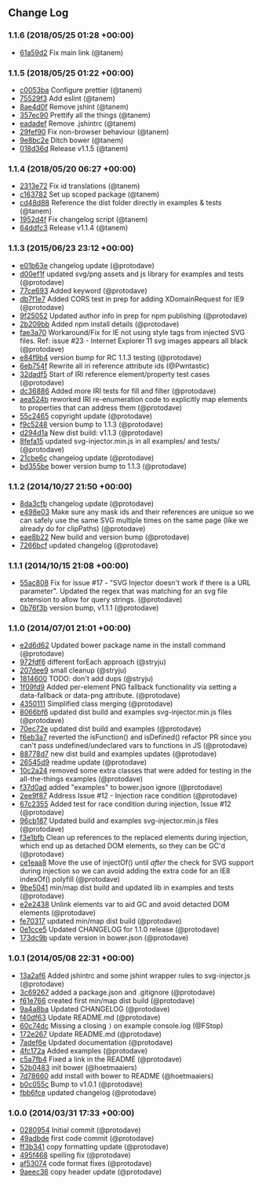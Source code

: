 ## Change Log

### 1.1.6 (2018/05/25 01:28 +00:00)
- [61a59d2](https://github.com/tanem/SVGInjector/commit/61a59d231c2a37e0878db395d2ba84a54fd70339) Fix main link (@tanem)

### 1.1.5 (2018/05/25 01:22 +00:00)
- [c0053ba](https://github.com/tanem/SVGInjector/commit/c0053ba31f3869adbd421bd18bbce5f995490f6b) Configure prettier (@tanem)
- [75529f3](https://github.com/tanem/SVGInjector/commit/75529f31699790ac78454b06d97bb8aed9ffe445) Add eslint (@tanem)
- [8ae4d0f](https://github.com/tanem/SVGInjector/commit/8ae4d0f6d2be5647b23cb304552ce4032e7c7076) Remove jshint (@tanem)
- [357ec90](https://github.com/tanem/SVGInjector/commit/357ec90b1fe670dda21049bf4aed46b4e5463105) Prettify all the things (@tanem)
- [eadadef](https://github.com/tanem/SVGInjector/commit/eadadef2d59000316737d3c88ea165efb2e33a1e) Remove .jshintrc (@tanem)
- [29fef90](https://github.com/tanem/SVGInjector/commit/29fef905907f76dfe0ab7faa1c26f10d33baacf5) Fix non-browser behaviour (@tanem)
- [9e8bc2e](https://github.com/tanem/SVGInjector/commit/9e8bc2ecd273c850b0edf2a00356f80a1d43fc96) Ditch bower (@tanem)
- [018d36d](https://github.com/tanem/SVGInjector/commit/018d36d7e2792cbf425a3753d377686d03e83ae7) Release v1.1.5 (@tanem)

### 1.1.4 (2018/05/20 06:27 +00:00)
- [2313e72](https://github.com/tanem/SVGInjector/commit/2313e7246c3a215d9c7042afb42dc25158375b65) Fix id translations (@tanem)
- [c163782](https://github.com/tanem/SVGInjector/commit/c163782748b14f5f01a8fc498a750273d8f5366d) Set up scoped package (@tanem)
- [cd48d88](https://github.com/tanem/SVGInjector/commit/cd48d88c9d6e776da532777e441d43b0476c8acc) Reference the dist folder directly in examples & tests (@tanem)
- [1952d4f](https://github.com/tanem/SVGInjector/commit/1952d4f26bc8ed50b0d1b5bbee89e9799158a218) Fix changelog script (@tanem)
- [64ddfc3](https://github.com/tanem/SVGInjector/commit/64ddfc3ba1433ca1f6846be3730e62bc86f8ac92) Release v1.1.4 (@tanem)

### 1.1.3 (2015/06/23 23:12 +00:00)
- [e01b63e](https://github.com/tanem/SVGInjector/commit/e01b63e586b8ab61203eb58e1d94b3b2626873ec) changelog update (@protodave)
- [d00ef1f](https://github.com/tanem/SVGInjector/commit/d00ef1f0d8ddfff7e61147ca48955ef740d3a226) updated svg/png assets and js library for examples and tests (@protodave)
- [77ce693](https://github.com/tanem/SVGInjector/commit/77ce693181ba059714081ead83b598e70ebed162) Added keyword (@protodave)
- [db7f1e7](https://github.com/tanem/SVGInjector/commit/db7f1e7d2c1ecbf00e0abc2cd81dc07b631f8d08) Added CORS test in prep for adding XDomainRequest for IE9 (@protodave)
- [9f25052](https://github.com/tanem/SVGInjector/commit/9f25052fcc815aa719ba86506470b6ac2003612a) Updated author info in prep for npm publishing (@protodave)
- [2b209bb](https://github.com/tanem/SVGInjector/commit/2b209bbc0de09ce9257cf55b582ebf859f444d8b) Added npm install details (@protodave)
- [fae3a70](https://github.com/tanem/SVGInjector/commit/fae3a704af7283277051bd038760a656fff3a37f) Workaround/Fix for IE not using style tags from injected SVG files. Ref: issue #23 - Internet Explorer 11 svg images appears all black (@protodave)
- [e84f9b4](https://github.com/tanem/SVGInjector/commit/e84f9b47eadb501e68a4d0d5b6593935e8d25c19) version bump for RC 1.1.3 testing (@protodave)
- [6eb754f](https://github.com/tanem/SVGInjector/commit/6eb754f058b15bb15553edd884386fd250e849ca) Rewrite all iri reference attribute ids (@Pwntastic)
- [32dadf5](https://github.com/tanem/SVGInjector/commit/32dadf59c419ca038ddb34b0325ec25bf4ac1a01) Start of IRI reference element/property test cases (@protodave)
- [dc36886](https://github.com/tanem/SVGInjector/commit/dc36886f47fb5787a13e1c34ae72c0e6e95f4d9d) Added more IRI tests for fill and filter (@protodave)
- [aea524b](https://github.com/tanem/SVGInjector/commit/aea524b1149b08473b8187c87ec1fa746fff6cd7) reworked IRI re-enumeration code to explicitly map elements to properties that can address them (@protodave)
- [55c2465](https://github.com/tanem/SVGInjector/commit/55c2465350b519a8ef99f1ea40aee6ecf2c8ad2c) copyright update (@protodave)
- [f9c5248](https://github.com/tanem/SVGInjector/commit/f9c5248b4ddba4f8113a03dd814fe90beaa546f0) version bump to 1.1.3 (@protodave)
- [d294d1a](https://github.com/tanem/SVGInjector/commit/d294d1adccc7aa6cfe6b0594cf38ede8a61337bd) New dist build: v1.1.3 (@protodave)
- [8fefa15](https://github.com/tanem/SVGInjector/commit/8fefa156b0028746562520a47cb1ef6121196d34) updated svg-injector.min.js in all examples/ and tests/ (@protodave)
- [21cbe6c](https://github.com/tanem/SVGInjector/commit/21cbe6c94a38659173ad16fb14e3ab31e2127869) changelog update (@protodave)
- [bd355be](https://github.com/tanem/SVGInjector/commit/bd355bebb1903e1eac608883a8b5af5e7e6d5fd2) bower version bump to 1.1.3 (@protodave)

### 1.1.2 (2014/10/27 21:50 +00:00)
- [8da3cfb](https://github.com/tanem/SVGInjector/commit/8da3cfbf239b286c6046f7cd1f80261690ad9a5d) changelog update (@protodave)
- [e498e03](https://github.com/tanem/SVGInjector/commit/e498e03eb2c40d3907c5cddb035a1705bfa5f384) Make sure any mask ids and their references are unique so we can safely use the same SVG multiple times on the same page (like we already do for clipPaths) (@protodave)
- [eae8b22](https://github.com/tanem/SVGInjector/commit/eae8b2268f5cc3a1430f76a318b7eac3c31fdc3d) New build and version bump (@protodave)
- [7266bcf](https://github.com/tanem/SVGInjector/commit/7266bcf7eeda3e4c33d2fa15bc9365ea57985959) updated changelog (@protodave)

### 1.1.1 (2014/10/15 21:08 +00:00)
- [55ac808](https://github.com/tanem/SVGInjector/commit/55ac808b03bf691d69230359d2436156def0d0bd) Fix for issue #17 - "SVG Injector doesn't work if there is a URL parameter". Updated the regex that was matching for an svg file extension to allow for query strings. (@protodave)
- [0b76f3b](https://github.com/tanem/SVGInjector/commit/0b76f3b82529757508d0fb7a9fba582089f16abe) version bump, v1.1.1 (@protodave)

### 1.1.0 (2014/07/01 21:01 +00:00)
- [e2d6d62](https://github.com/tanem/SVGInjector/commit/e2d6d626560911154257367d629e6a59d6e239b2) Updated bower package name in the install command (@protodave)
- [972fdf6](https://github.com/tanem/SVGInjector/commit/972fdf62f98ee2c68c8c8f132c2e2f64867581ff) different forEach approach (@stryju)
- [207dee9](https://github.com/tanem/SVGInjector/commit/207dee91f44423c8396d8c8f157c22d37834bb72) small cleanup (@stryju)
- [1814600](https://github.com/tanem/SVGInjector/commit/18146006fc751a484aff0ecba473b0d7ef276a7d) TODO: don't add dups (@stryju)
- [1f09fd9](https://github.com/tanem/SVGInjector/commit/1f09fd944b32071cf6cb00448806085fda474e87) Added per-element PNG fallback functionality via setting a data-fallback or data-png attribute. (@protodave)
- [4350111](https://github.com/tanem/SVGInjector/commit/43501118d127c678dbe5adb951ec7b88d4f7ff5b) Simplified class merging (@protodave)
- [8066bf6](https://github.com/tanem/SVGInjector/commit/8066bf60026ec8c98af36d30a2cd3f1c3cbb65a2) updated dist build and examples svg-injector.min.js files (@protodave)
- [70ec72e](https://github.com/tanem/SVGInjector/commit/70ec72e1901e33c3687d25b1ce93af6632a0f1a0) updated dist build and examples (@protodave)
- [f6eb3a7](https://github.com/tanem/SVGInjector/commit/f6eb3a740dc2884d96a1b97156b1926933544ac1) reverted the isFunction() and isDefined() refactor PR since you can't pass undefined/undeclared vars to functions in JS (@protodave)
- [88778d7](https://github.com/tanem/SVGInjector/commit/88778d7a9491af523d48ece8595c6abd8f8e8430) new dist build and examples updates (@protodave)
- [26545d9](https://github.com/tanem/SVGInjector/commit/26545d96dc3a889c35350a79f98a89ed2473f1d4) readme update (@protodave)
- [10c2a24](https://github.com/tanem/SVGInjector/commit/10c2a244e50a1680001ad657803cfcd92b76f055) removed some extra classes that were added for testing in the all-the-things examples (@protodave)
- [f37d0ad](https://github.com/tanem/SVGInjector/commit/f37d0adafc1ecc90e3e6cf0cca4525b752276321) added "examples" to bower.json ignore (@protodave)
- [2ee9f87](https://github.com/tanem/SVGInjector/commit/2ee9f87c8ba0a8c97eddfcb8d64006c603a7bbf5) Address Issue #12 - Injection race condition (@protodave)
- [67c2355](https://github.com/tanem/SVGInjector/commit/67c2355f260c8f277efa9983ceeb01160c48e56a) Added test for race condition during injection, Issue #12 (@protodave)
- [96cb187](https://github.com/tanem/SVGInjector/commit/96cb187a14e14dfda303612d1b66d8477643d9c8) Updated build and examples svg-injector.min.js files (@protodave)
- [f3e1bfb](https://github.com/tanem/SVGInjector/commit/f3e1bfb77358ca6404c3aeffea9aae316cc5d919) Clean up references to the replaced elements during injection, which end up as detached DOM elements, so they can be GC'd (@protodave)
- [ce1eaa8](https://github.com/tanem/SVGInjector/commit/ce1eaa84eef55776926799818c4f8fcdbe43725a) Move the use of injectOf() until _after_ the check for SVG support during injection so we can avoid adding the extra code for an IE8 indexOf() polyfill (@protodave)
- [9be5041](https://github.com/tanem/SVGInjector/commit/9be50413b67bff29d9fc799c0553dbee06fb2fad) min/map dist build and updated lib in examples and tests (@protodave)
- [e2e2438](https://github.com/tanem/SVGInjector/commit/e2e24383f97a60adbc64cfe546f21813964f9bd9) Unlink elements var to aid GC and avoid detacted DOM elements (@protodave)
- [fe70317](https://github.com/tanem/SVGInjector/commit/fe703175448b3ba2768b8425eebf7f01ee3ae2c8) updated min/map dist build (@protodave)
- [0e1cce5](https://github.com/tanem/SVGInjector/commit/0e1cce5e792358bc0ce4ac3158cd3e77e10c5245) Updated CHANGELOG for 1.1.0 release (@protodave)
- [173dc9b](https://github.com/tanem/SVGInjector/commit/173dc9b9c205c8ff1441391d3fb70e7172caf162) update version in bower.json (@protodave)

### 1.0.1 (2014/05/08 22:31 +00:00)
- [13a2af6](https://github.com/tanem/SVGInjector/commit/13a2af6af1bd61dab6b1ff34c84c7d6f6fd79dcf) Added jshintrc and some jshint wrapper rules to svg-injector.js (@protodave)
- [3c69267](https://github.com/tanem/SVGInjector/commit/3c692679056e3270b97e0718d50255983b05e8e5) added a package.json and .gitignore (@protodave)
- [f61e766](https://github.com/tanem/SVGInjector/commit/f61e766220e3c70e98704b265d653977a96344a7) created first min/map dist build (@protodave)
- [9a4a8ba](https://github.com/tanem/SVGInjector/commit/9a4a8ba8910fc991a76ac889b43bbf1993571321) Updated CHANGELOG (@protodave)
- [f40df63](https://github.com/tanem/SVGInjector/commit/f40df632f1e413eb1bdcfa2a036ad845edba7af3) Update README.md (@protodave)
- [60c74dc](https://github.com/tanem/SVGInjector/commit/60c74dc119c24e6ae160c86031be0128da625979) Missing a closing `)` on example console.log (@FStop)
- [172e267](https://github.com/tanem/SVGInjector/commit/172e267b7cd119728070003675e0a6453df32442) Update README.md (@protodave)
- [7adef6e](https://github.com/tanem/SVGInjector/commit/7adef6e409bef6e490524f33b831eab2089e39eb) Updated documentation (@protodave)
- [4fc172a](https://github.com/tanem/SVGInjector/commit/4fc172a2d54b7ed02e5dd42165b970db398bb4ff) Added examples (@protodave)
- [c5a7fb4](https://github.com/tanem/SVGInjector/commit/c5a7fb40e379b566c7577f0f3b9b1c00d2c7278c) Fixed a link in the README (@protodave)
- [52b0483](https://github.com/tanem/SVGInjector/commit/52b0483e913fe89c1aeafefd6d3399ab75f77b07) init bower (@hoetmaaiers)
- [7d78660](https://github.com/tanem/SVGInjector/commit/7d786602a1b62c327a21cbaaf9a9bef36e772fe6) add install with bower to README (@hoetmaaiers)
- [b0c055c](https://github.com/tanem/SVGInjector/commit/b0c055c778430878e8a12ce14389c9812fbe9ffc) Bump to v1.0.1 (@protodave)
- [fbb6fce](https://github.com/tanem/SVGInjector/commit/fbb6fce1c9670c160f2c23638e759ed6fa304225) updated changelog (@protodave)

### 1.0.0 (2014/03/31 17:33 +00:00)
- [0280954](https://github.com/tanem/SVGInjector/commit/02809541241ab8ebf88135124bac2be27d9e2538) Initial commit (@protodave)
- [49adbde](https://github.com/tanem/SVGInjector/commit/49adbde371b3d9d7fcdaab411d01a976a46ef41c) first code commit (@protodave)
- [ff3b341](https://github.com/tanem/SVGInjector/commit/ff3b34194cab2a4655463c7d2f3cabbd242fcb28) copy formatting update (@protodave)
- [495f468](https://github.com/tanem/SVGInjector/commit/495f4681485831140d417003eac7b734430ab388) spelling fix (@protodave)
- [af53074](https://github.com/tanem/SVGInjector/commit/af530747f8039ddabb41d5238a5cd120d4989a51) code format fixes (@protodave)
- [9aeec36](https://github.com/tanem/SVGInjector/commit/9aeec3623a33770ddebdfbe54c6585e0d63a60e3) copy header update (@protodave)